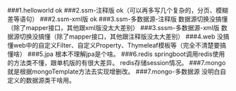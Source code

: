 ###1.helloworld
ok
###2.ssm-注释版
ok（可以再多写几个复杂的，分页、模糊差等语句）
###2.ssm-xml版
ok
###3.ssm-多数据源-注释版
数据源切换没搞懂（除了mapper接口，其他跟xml版没太大差别）
###3.sssm-多数据源-xml版
数据源切换没搞懂（除了mapper接口，其他跟注释版没太大差别）
###4.web
没搞懂web中的自定义Filter、自定义Property、Thymeleaf模板等（完全不清楚要搞懂啥）
###5.jpa
根本不理解jpa是个啥。
###6.redis
springboot调用redis使用的方法类不懂，跟单机版的有很大差异。
redis存储session情况。
###7.mongo
就是根据mongoTemplate方法去实现增删改。
###7.mongo-多数据源
没明白自定义的数据源类干啥用。

